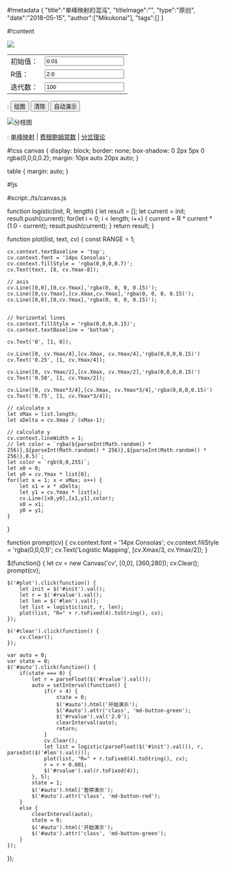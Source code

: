 #!metadata
{
    "title":"单峰映射的混沌",
    "titleImage":"",
    "type":"原创",
    "date":"2018-05-15",
    "author":["Mikukonai"],
    "tags":[]
}

#!content

<canvas id="cv" style="width:360px;height:280px;" width="360" height="280"></canvas>

![ ](https://wikimedia.org/api/rest_v1/media/math/render/svg/d24f962b8466e0e0e2262961e76a449b68e61afd)

<table><tr><td>初始值：</td><td><input id="init" value="0.01"></td></tr><tr><td>R值：</td><td><input id="rvalue" value="2.0"></td></tr><tr><td>迭代数：</td><td><input id="len" value="100"></td></tr></table>

: <button id="plot" class="md-button">绘图</button> <button id="clear" class="md-button">清除</button> <button id="auto" class="md-button-green">自动演示</button>

![分枝图](https://upload.wikimedia.org/wikipedia/commons/thumb/7/7d/LogisticMap_BifurcationDiagram.png/640px-LogisticMap_BifurcationDiagram.png)

: [单峰映射](https://en.wikipedia.org/wiki/Logistic_map) | [费根鲍姆常数](https://en.wikipedia.org/wiki/Feigenbaum_constants) | [分岔理论](https://zh.wikipedia.org/wiki/%E5%88%86%E5%B2%94%E7%90%86%E8%AB%96)

#!css
canvas {
    display: block;
    border: none;
    box-shadow: 0 2px 5px 0 rgba(0,0,0,0.2);
    margin: 10px auto 20px auto;
}

table {
    margin: auto;
}

#!js

#script:./ts/canvas.js

function logistic(init, R, length) {
    let result = [];
    let current = init;
    result.push(current);
    for(let i = 0; i < length; i++) {
        current = R * current * (1.0 - current);
        result.push(current);
    }
    return result;
}

function plot(list, text, cv) {
    const RANGE = 1;

    cv.context.textBaseline = 'top';
    cv.context.font = '14px Consolas';
    cv.context.fillStyle = 'rgba(0,0,0,0.7)';
    cv.Text(text, [8, cv.Ymax-8]);

    // axis
    cv.Line([0,0],[0,cv.Ymax],'rgba(0, 0, 0, 0.15)');
    cv.Line([0,cv.Ymax],[cv.Xmax,cv.Ymax],'rgba(0, 0, 0, 0.15)');
    cv.Line([0,0],[0,cv.Ymax],'rgba(0, 0, 0, 0.15)');

    
    // horizontal lines
    cv.context.fillStyle = 'rgba(0,0,0,0.15)';
    cv.context.textBaseline = 'bottom';

    cv.Text('0', [1, 0]);

    cv.Line([0, cv.Ymax/4],[cv.Xmax, cv.Ymax/4],'rgba(0,0,0,0.15)')
    cv.Text('0.25', [1, cv.Ymax/4]);

    cv.Line([0, cv.Ymax/2],[cv.Xmax, cv.Ymax/2],'rgba(0,0,0,0.15)')
    cv.Text('0.50', [1, cv.Ymax/2]);

    cv.Line([0, cv.Ymax*3/4],[cv.Xmax, cv.Ymax*3/4],'rgba(0,0,0,0.15)')
    cv.Text('0.75', [1, cv.Ymax*3/4]);

    // calculate x
    let xMax = list.length;
    let xDelta = cv.Xmax / (xMax-1);

    // calculate y
    cv.context.lineWidth = 1;
    // let color = `rgba(${parseInt(Math.random() * 256)},${parseInt(Math.random() * 256)},${parseInt(Math.random() * 256)},0.5)`;
    let color = `rgb(0,0,255)`;
    let x0 = 0;
    let y0 = cv.Ymax * list[0];
    for(let x = 1; x < xMax; x++) {
        let x1 = x * xDelta;
        let y1 = cv.Ymax * list[x];
        cv.Line([x0,y0],[x1,y1],color);
        x0 = x1;
        y0 = y1;
    }
}

function prompt(cv) {
    cv.context.font = '14px Consolas';
    cv.context.fillStyle = 'rgba(0,0,0,1)';
    cv.Text('Logistic Mapping', [cv.Xmax/3, cv.Ymax/2]);
}

$(function() {
    let cv = new Canvas('cv', [0,0], [360,280]);
    cv.Clear();
    prompt(cv);

    $('#plot').click(function() {
        let init = $('#init').val();
        let r = $('#rvalue').val();
        let len = $('#len').val();
        let list = logistic(init, r, len);
        plot(list, "R=" + r.toFixed(4).toString(), cv);
    });

    $('#clear').click(function() {
        cv.Clear();
    });

    var auto = 0;
    var state = 0;
    $('#auto').click(function() {
        if(state === 0) {
            let r = parseFloat($('#rvalue').val());
            auto = setInterval(function() {
                if(r > 4) {
                    state = 0;
                    $('#auto').html('开始演示');
                    $('#auto').attr('class', 'md-button-green');
                    $('#rvalue').val('2.0');
                    clearInterval(auto);
                    return;
                }
                cv.Clear();
                let list = logistic(parseFloat($('#init').val()), r, parseInt($('#len').val()));
                plot(list, "R=" + r.toFixed(4).toString(), cv);
                r = r + 0.001;
                $('#rvalue').val(r.toFixed(4));
            }, 5);
            state = 1;
            $('#auto').html('暂停演示');
            $('#auto').attr('class', 'md-button-red');
        }
        else {
            clearInterval(auto);
            state = 0;
            $('#auto').html('开始演示');
            $('#auto').attr('class', 'md-button-green');
        }
    });
});